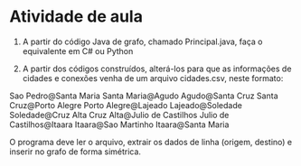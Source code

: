 # Atividade de aula

1) A partir do código Java de grafo, chamado Principal.java, faça o equivalente em C# ou Python

2) A partir dos códigos construídos, alterá-los para que as informações de cidades e conexões venha de um arquivo cidades.csv, neste formato:

Sao Pedro@Santa Maria
Santa Maria@Agudo
Agudo@Santa Cruz
Santa Cruz@Porto Alegre
Porto Alegre@Lajeado
Lajeado@Soledade
Soledade@Cruz Alta
Cruz Alta@Julio de Castilhos
Julio de Castilhos@Itaara
Itaara@Sao Martinho
Itaara@Santa Maria

O programa deve ler o arquivo, extrair os dados de linha (origem, destino) e inserir no grafo de forma simétrica.